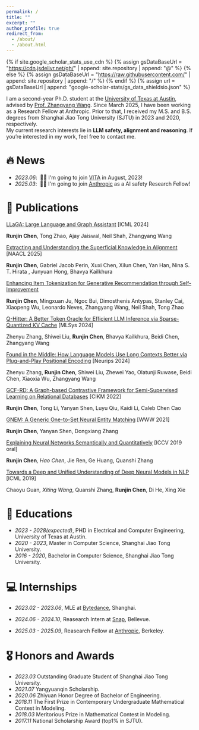 ```yaml
---
permalink: /
title: ""
excerpt: ""
author_profile: true
redirect_from: 
  - /about/
  - /about.html
---
```


{% if site.google_scholar_stats_use_cdn %}
{% assign gsDataBaseUrl = "https://cdn.jsdelivr.net/gh/" | append: site.repository | append: "@" %}
{% else %}
{% assign gsDataBaseUrl = "https://raw.githubusercontent.com/" | append: site.repository | append: "/" %}
{% endif %}
{% assign url = gsDataBaseUrl | append: "google-scholar-stats/gs_data_shieldsio.json" %}

<span class='anchor' id='about-me'></span>

I am a second-year Ph.D. student at the [University of Texas at Austin](https://www.utexas.edu), advised by [Prof. Zhangyang Wang](https://vita-group.github.io/group.html). Since March 2025, I have been working as a Research Fellow at Anthropic. Prior to that, I received my M.S. and B.S. degrees from Shanghai Jiao Tong University (SJTU) in 2023 and 2020, respectively.  
My current research interests lie in **LLM safety, alignment and reasoning**. If you’re interested in my work, feel free to contact me.



# 🔥 News

- *2023.06*: &nbsp;🎉🎉 I'm going to join [VITA](https://vita-group.github.io/group.html) in August, 2023!
- *2025.03*: &nbsp;🎉🎉 I'm going to join [Anthropic](https://alignment.anthropic.com/2024/anthropic-fellows-program) as a AI safety Research Fellow!


# 📝 Publications 
<!-- <div class='paper-box'><div class='paper-box-image'><div><div class="badge">CVPR 2016</div><img src='images/500x300.png' alt="sym" width="100%"></div></div>
<div class='paper-box-text' markdown="1"> -->

[LLaGA: Large Language and Graph Assistant](https://arxiv.org/abs/2402.08170) [ICML 2024]

**Runjin Chen**, Tong Zhao, Ajay Jaiswal, Neil Shah, Zhangyang Wang

[Extracting and Understanding the Superficial Knowledge in Alignment](https://github.com/ChenRunjin/ChenRunjin.github.io/blob/main/files/Superficial.pdf) [NAACL 2025]

**Runjin Chen**, Gabriel Jacob Perin, Xuxi Chen, Xilun Chen, Yan Han, Nina S. T. Hirata , Junyuan Hong, Bhavya Kailkhura

[Enhancing Item Tokenization for Generative Recommendation through Self-Improvement](https://arxiv.org/abs/2412.17171) 

**Runjin Chen**, Mingxuan Ju, Ngoc Bui, Dimosthenis Antypas, Stanley Cai, Xiaopeng Wu, Leonardo Neves, Zhangyang Wang, Neil Shah, Tong Zhao


[Q-Hitter: A Better Token Oracle for Efficient LLM Inference via Sparse-Quantized KV Cache](https://chenrunjin.github.io/) [MLSys 2024]

Zhenyu Zhang, Shiwei Liu, **Runjin Chen**, Bhavya Kailkhura, Beidi Chen, Zhangyang Wang

[Found in the Middle: How Language Models Use Long Contexts Better via Plug-and-Play Positional Encoding](https://arxiv.org/pdf/2403.04797) [Neurips 2024]

Zhenyu Zhang,  **Runjin Chen**,  Shiwei Liu,  Zhewei Yao, Olatunji Ruwase,  Beidi Chen,  Xiaoxia Wu, Zhangyang Wang

[GCF-RD: A Graph-based Contrastive Framework for Semi-Supervised Learning on Relational Databases](https://dl.acm.org/doi/abs/10.1145/3511808.3557331) [CIKM 2022]

**Runjin Chen**, Tong Li, Yanyan Shen, Luyu Qiu, Kaidi Li, Caleb Chen Cao


[GNEM: A Generic One-to-Set Neural Entity Matching](https://dl.acm.org/doi/abs/10.1145/3442381.3450119) [WWW 2021]

**Runjin Chen**, Yanyan Shen, Dongxiang Zhang


[Explaining Neural Networks Semantically and Quantitatively](https://openaccess.thecvf.com/content_ICCV_2019/html/Chen_Explaining_Neural_Networks_Semantically_and_Quantitatively_ICCV_2019_paper.html) [ICCV 2019 oral]

**Runjin Chen**<sup>*</sup>, Hao Chen<sup>*</sup>, Jie Ren, Ge Huang, Quanshi Zhang


[Towards a Deep and Unified Understanding of Deep Neural Models in NLP](http://proceedings.mlr.press/v97/guan19a.html) [ICML 2019]

Chaoyu Guan<sup>*</sup>, Xiting Wang<sup>*</sup>, Quanshi Zhang, **Runjin Chen**, Di He, Xing Xie


# 📖 Educations
- *2023 - 2028(expected)*, PHD in Electrical and Computer Engineering, University of Texas at Austin. 
- *2020 - 2023*, Master in Computer Science, Shanghai Jiao Tong University. 
- *2016 - 2020*, Bachelor in Computer Science, Shanghai Jiao Tong University. 


# 💻 Internships
- *2023.02 - 2023.06*, MLE at [Bytedance](https://www.bytedance.com/en/), Shanghai.

- *2024.06 - 2024.10*, Reasearch Intern at [Snap](https://www.snapchat.com/), Bellevue.

- *2025.03 - 2025.09*, Reasearch Fellow at [Anthropic](https://alignment.anthropic.com/2024/anthropic-fellows-program), Berkeley.


# 🎖 Honors and Awards
- *2023.03*  Outstanding Graduate Student of Shanghai Jiao Tong University.
- *2021.07*  Yangyuanqin Scholarship.
- *2020.06*  Zhiyuan Honor Degree of Bachelor of Engineering.
- *2018.11*  The First Prize in Contemporary Undergraduate Mathematical Contest in Modeling.
- *2018.03*  Meritorious Prize in Mathematical Contest in Modeling.
- *2017.11*  National Scholarship Award (top1% in SJTU).